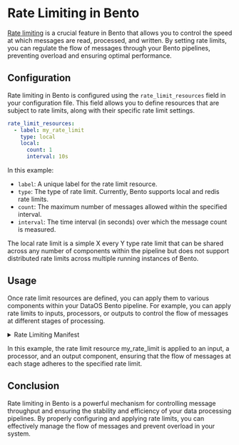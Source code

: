 # Rate Limiting in Bento

[Rate limiting](../components/rate_limit.md) is a crucial feature in Bento that allows you to control the speed at which messages are read, processed, and written. By setting rate limits, you can regulate the flow of messages through your Bento pipelines, preventing overload and ensuring optimal performance.

## Configuration

Rate limiting in Bento is configured using the `rate_limit_resources` field in your configuration file. This field allows you to define resources that are subject to rate limits, along with their specific rate limit settings.

``` yaml
rate_limit_resources:
  - label: my_rate_limit
    type: local
    local:
      count: 1
      interval: 10s
```
In this example:

* `label`: A unique label for the rate limit resource.
* `type`: The type of rate limit. Currently, Bento supports local and redis rate limits.
* `count`: The maximum number of messages allowed within the specified interval.
* `interval`: The time interval (in seconds) over which the message count is measured.

The local rate limit is a simple X every Y type rate limit that can be shared across any number of components within the pipeline but does not support distributed rate limits across multiple running instances of Bento.


## Usage

Once rate limit resources are defined, you can apply them to various components within your DataOS Bento pipeline. For example, you can apply rate limits to inputs, processors, or outputs to control the flow of messages at different stages of processing.

<details><summary>Rate Limiting Manifest</summary>

``` yaml
# Resource-specific section
name: random-user-api 
version: v1
type: service
tags:
  - service
  - bento
  - api
description: Bento service for ingesting random user API data with rate limiting
service:
  replicas: 1
  autoScaling:
    enabled: true
    minReplicas: 1
    maxReplicas: 3
    targetMemoryUtilizationPercentage: 80
    targetCPUUtilizationPercentage: 80
  servicePort: 9876
  resources:
    requests:
      cpu: 100m
      memory: 128Mi
    limits:
      cpu: 1000m
      memory: 1024Mi
  stack: bento
  logLevel: DEBUG
  compute: runnable-default
  tags:
    - service
    - random-user
  # Bento-specific section
  stackSpec:
      rate_limit_resources:
        - label: foobar
          type: local
          local:
            count: 1
            interval: 10s
      input:
          http_client:
            url: https://randomuser.me/api/
            verb: GET
            headers:
              Content-Type: application/octet-stream
            rate_limit: foobar

      pipeline:
        processors:
          - bloblang: meta status_code = 200
            rate_limit: foobar

          - log:
              level: DEBUG
              message: "received message: ${!meta()}"

          - bloblang: |
              root.id = uuid_v4()
              root.title = this.results.0.name.title.or("")
              root.first_name = this.results.0.name.first.or("")
              root.last_name = this.results.0.name.last.("")
              root.gender = this.results.0.gender.or("")
              root.email = this.results.0.email.or("")
              root.city = this.results.0.location.city.or("")
              root.state = this.results.0.location.state.or("")
              root.country = this.results.0.location.country.or("")
              root.postcode = this.results.0.location.postcode.or("").string()
              root.age = this.results.0.age.or("").string()
              root.phone = this.results.0.phone.or("").string()
              root.phones = this.results.0.phone.or("").string()
              root.timezone = this.results.0.location.timezone.description.string()
              
          - log:
              level: INFO
              message: 'payload: ${! json() }'


      output:
        broker:
          pattern: fan_out
          outputs:
          - plugin:
              address: dataos://fastbase:default/new_random_data_05
              metadata:
                auth:
                  token:
                    enabled: true
                    token: <apikey>
                description: Random users data
                format: AVRO
                schema: "{\"type\":\"record\",\"name\":\"default\",\"namespace\":\"defaultNamespace\",\"fields\":[{\"name\":\"id\",\"type\":\"string\"},{\"name\":\"title\",\"type\":\"string\"},{\"name\":\"first_name\",\"type\":\"string\"},{\"name\":\"last_name\",\"type\":\"string\"}, {\"name\":\"gender\",\"type\":\"string\"},{\"name\":\"email\",\"type\":\"string\"},{\"name\":\"city\",\"type\":\"string\"},{\"name\":\"state\",\"type\":\"string\"},{\"name\":\"country\",\"type\":\"string\"},{\"name\":\"postcode\",\"type\":\"string\"},{\"name\":\"age\",\"type\":\"string\"},{\"name\":\"phone\",\"type\":\"string\"},{\"name\":\"phones\",\"type\":\"string\"},{\"name\":\"timezone\",\"type\":\"string\"}]}"
                schemaLocation: http://registry.url/schemas/ids/12
                title: Random Uses Info
                type: STREAM
            type: dataos_depot
            rate_limit: foobar
          - stdout: {}
```

</details>

In this example, the rate limit resource my_rate_limit is applied to an input, a processor, and an output component, ensuring that the flow of messages at each stage adheres to the specified rate limit.

## Conclusion

Rate limiting in Bento is a powerful mechanism for controlling message throughput and ensuring the stability and efficiency of your data processing pipelines. By properly configuring and applying rate limits, you can effectively manage the flow of messages and prevent overload in your system.